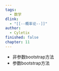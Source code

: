```yaml
---
tags:
  - 数学
dlink:
  - "[[--概率论--]]"
author:
  - Cyletix
finished: false
chapter: 11
---
```

- 非参数bootstrap方法
- 参数bootstrap方法